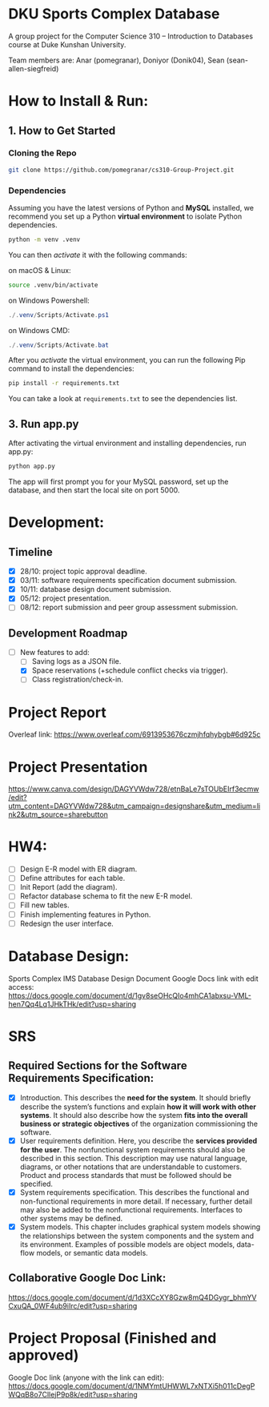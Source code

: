 # DKU Sports Complex Database
A group project for the Computer Science 310 – Introduction to Databases course at Duke Kunshan University.

Team members are: 
Anar (pomegranar), 
Doniyor (Donik04), 
Sean (sean-allen-siegfreid)

# How to Install & Run:
## 1. How to Get Started
### Cloning the Repo

```bash
git clone https://github.com/pomegranar/cs310-Group-Project.git
```
### Dependencies
Assuming you have the latest versions of Python and **MySQL** installed, we recommend you set up a Python **virtual environment** to isolate Python dependencies.

```bash
python -m venv .venv
```
You can then *activate* it with the following commands:

on macOS & Linux:

```bash
source .venv/bin/activate
```
on Windows Powershell:

```powershell
./.venv/Scripts/Activate.ps1
```
on Windows CMD:

```powershell
./.venv/Scripts/Activate.bat
```

After you *activate* the virtual environment, you can run the following Pip command to install the dependencies:

```bash
pip install -r requirements.txt
```

You can take a look at `requirements.txt` to see the dependencies list. 

## 3. Run app.py
After activating the virtual environment and installing dependencies, run app.py:

```bash
python app.py
```

The app will first prompt you for your MySQL password, set up the database, and then start the local site on port 5000.

# Development:

## Timeline
- [x] 28/10: project topic approval deadline.
- [x] 03/11: software requirements specification document submission.
- [x] 10/11: database design document submission.
- [x] 05/12: project presentation.
- [ ] 08/12: report submission and peer group assessment submission.

## Development Roadmap
- [ ] New features to add:
	- [ ] Saving logs as a JSON file.
	- [x] Space reservations (+schedule conflict checks via trigger).
	- [ ] Class registration/check-in.

# Project Report
Overleaf link: 
https://www.overleaf.com/6913953676czmjhfqhybgb#6d925c

# Project Presentation 
https://www.canva.com/design/DAGYVWdw728/etnBaLe7sTOUbEIrf3ecmw/edit?utm_content=DAGYVWdw728&utm_campaign=designshare&utm_medium=link2&utm_source=sharebutton

# HW4:
- [ ] Design E-R model with ER diagram.
- [ ] Define attributes for each table.
- [ ] Init Report (add the diagram).
- [ ] Refactor database schema to fit the new E-R model.
- [ ] Fill new tables.
- [ ] Finish implementing features in Python.
- [ ] Redesign the user interface.

# Database Design:
Sports Complex IMS Database Design Document
Google Docs link with edit access: 
https://docs.google.com/document/d/1gv8seOHcQIo4mhCA1abxsu-VML-hen7Qq4Lq1JHkTHk/edit?usp=sharing

# SRS
## Required Sections for the Software Requirements Specification:
- [x] Introduction.
      This describes the **need for the system**. It should briefly describe the system’s functions and explain **how it will work with other systems**. It should also describe how the system **fits into the overall business or strategic objectives** of the organization commissioning the software.
- [x] User requirements definition.
      Here, you describe the **services provided for the user**. The nonfunctional system requirements should also be described in this section. This description may use natural language, diagrams, or other notations that are understandable to customers. Product and process standards that must be followed should be specified.
- [x] System requirements specification.
      This describes the functional and non-functional requirements in more detail. If necessary, further detail may also be added to the nonfunctional requirements. Interfaces to other systems may be defined.
- [x] System models.
      This chapter includes graphical system models showing the relationships between the system components and the system and its environment. Examples of possible models are object models, data-flow models, or semantic data models.
      
## Collaborative Google Doc Link:
https://docs.google.com/document/d/1d3XCcXY8Gzw8mQ4DGygr_bhmYVCxuQA_0WF4ub9iIrc/edit?usp=sharing

# Project Proposal (Finished and approved)
Google Doc link (anyone with the link can edit):
https://docs.google.com/document/d/1NMYmtUHWWL7xNTXi5h011cDegPWQqB8o7CllejP9p8k/edit?usp=sharing

